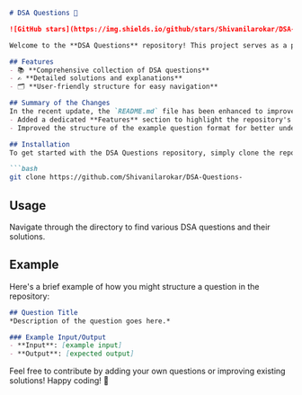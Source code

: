 ```markdown
# DSA Questions 🚀

![GitHub stars](https://img.shields.io/github/stars/Shivanilarokar/DSA-Questions-?style=social) ![Forks](https://img.shields.io/github/forks/Shivanilarokar/DSA-Questions-?style=social)

Welcome to the **DSA Questions** repository! This project serves as a platform for developers and learners to practice and enhance their skills in Data Structures and Algorithms (DSA). This repository is designed to help you improve your understanding of various data structures and algorithms through a collection of questions and solutions.

## Features
- 📚 **Comprehensive collection of DSA questions**
- ✍️ **Detailed solutions and explanations**
- 🗂️ **User-friendly structure for easy navigation**

## Summary of the Changes
In the recent update, the `README.md` file has been enhanced to improve clarity and usability:
- Added a dedicated **Features** section to highlight the repository's capabilities.
- Improved the structure of the example question format for better understanding.

## Installation
To get started with the DSA Questions repository, simply clone the repository using:

```bash
git clone https://github.com/Shivanilarokar/DSA-Questions-
```

## Usage
Navigate through the directory to find various DSA questions and their solutions.

## Example
Here's a brief example of how you might structure a question in the repository:

```markdown
## Question Title
*Description of the question goes here.*

### Example Input/Output
- **Input**: [example input]
- **Output**: [expected output]
```

Feel free to contribute by adding your own questions or improving existing solutions! Happy coding! 🎉
```